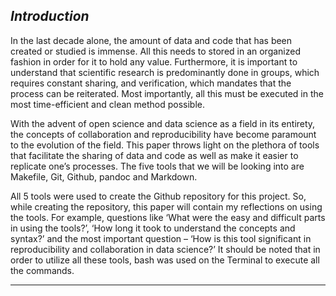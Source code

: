 ## ***Introduction***

In the last decade alone, the amount of data and code that has been created or studied is immense. All this needs to stored in an organized fashion in order for it to hold any value. Furthermore, it is important to understand that scientific research is predominantly done in groups, which requires constant sharing, and verification, which mandates that the process can be reiterated. Most importantly, all this must be executed in the most time-efficient and clean method possible. 

With the advent of open science and data science as a field in its entirety, the concepts of collaboration and reproducibility have become paramount to the evolution of the field. This paper throws light on the plethora of tools that facilitate the sharing of data and code as well as make it easier to replicate one’s processes. The five tools that we will be looking into are Makefile, Git, Github, pandoc and Markdown. 

All 5 tools were used to create the Github repository for this project. So, while creating the repository, this paper will contain my reflections on using the tools. For example, questions like ‘What were the easy and difficult parts in using the tools?’, ‘How long it took to understand the concepts and syntax?’ and the most important question – ‘How is this tool significant in reproducibility and collaboration in data science?’ It should be noted that in order to utilize all these tools, bash was used on the Terminal to execute all the commands. 

---




